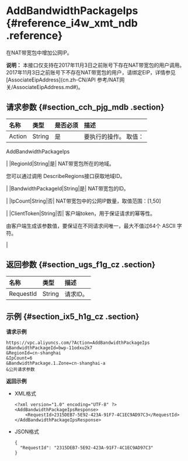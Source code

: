 # AddBandwidthPackageIps {#reference_i4w_xmt_ndb .reference}

在NAT带宽包中增加公网IP。

**说明：** 本接口仅支持在2017年11月3日之前账号下存在NAT带宽包的用户调用。2017年11月3日之前账号下不存在NAT带宽包的用户，请绑定EIP，详情参见[AssociateEipAddress](cn.zh-CN/API 参考/NAT网关/AssociateEipAddress.md#)。

## 请求参数 {#section_cch_pjg_mdb .section}

|名称|类型|是否必须|描述|
|:-|:-|:---|:-|
|Action|String|是| 要执行的操作。 取值：

 AddBandwidthPackageIps

 |
|RegionId|String|是| NAT带宽包所在的地域。

 您可以通过调用 DescribeRegions接口获取地域ID。

 |
|BandwidthPackageId|String|是| NAT带宽包的ID。

 |
|IpCount|String|否| NAT带宽包中的公网IP数量，取值范围：\[1,50\]

 |
|ClientToken|String|否| 客户端token，用于保证请求的幂等性。

 由客户端生成该参数值，要保证在不同请求间唯一，最大不值过64个 ASCII 字符。

 |

## 返回参数 {#section_ugs_f1g_cz .section}

|名称|类型|描述|
|:-|:-|:-|
|RequestId|String|请求ID。|

## 示例 {#section_ix5_h1g_cz .section}

**请求示例**

``` {#createVPCpub}
https://vpc.aliyuncs.com/?Action=AddBandwidthPackageIps
&BandwidthPackageId=bwp-11odxu2k7
&RegionId=cn-shanghai
&IpCount=6
&BandwidthPackage.1.Zone=cn-shanghai-a
&公共请求参数
```

**返回示例**

-   XML格式

    ```
    <?xml version="1.0" encoding="UTF-8" ?>
    <AddBandwidthPackageIpsResponse>
    	<RequestId>2315DEB7-5E92-423A-91F7-4C1EC9AD97C3</RequestId>
    </AddBandwidthPackageIpsResponse>
    ```

-   JSON格式

    ```
    {
      "RequestId": "2315DEB7-5E92-423A-91F7-4C1EC9AD97C3"
    }
    ```


